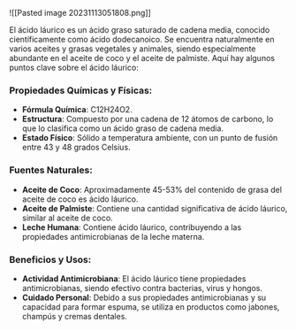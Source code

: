 
![[Pasted image 20231113051808.png]]


El ácido láurico es un ácido graso saturado de cadena media, conocido científicamente como ácido dodecanoico. Se encuentra naturalmente en varios aceites y grasas vegetales y animales, siendo especialmente abundante en el aceite de coco y el aceite de palmiste. Aquí hay algunos puntos clave sobre el ácido láurico:

### Propiedades Químicas y Físicas:

- **Fórmula Química**: C12H24O2.
- **Estructura**: Compuesto por una cadena de 12 átomos de carbono, lo que lo clasifica como un ácido graso de cadena media.
- **Estado Físico**: Sólido a temperatura ambiente, con un punto de fusión entre 43 y 48 grados Celsius.
### Fuentes Naturales:

- **Aceite de Coco**: Aproximadamente 45-53% del contenido de grasa del aceite de coco es ácido láurico.
- **Aceite de Palmiste**: Contiene una cantidad significativa de ácido láurico, similar al aceite de coco.
- **Leche Humana**: Contiene ácido láurico, contribuyendo a las propiedades antimicrobianas de la leche materna.
### Beneficios y Usos:

- **Actividad Antimicrobiana**: El ácido láurico tiene propiedades antimicrobianas, siendo efectivo contra bacterias, virus y hongos.
- **Cuidado Personal**: Debido a sus propiedades antimicrobianas y su capacidad para formar espuma, se utiliza en productos como jabones, champús y cremas dentales.